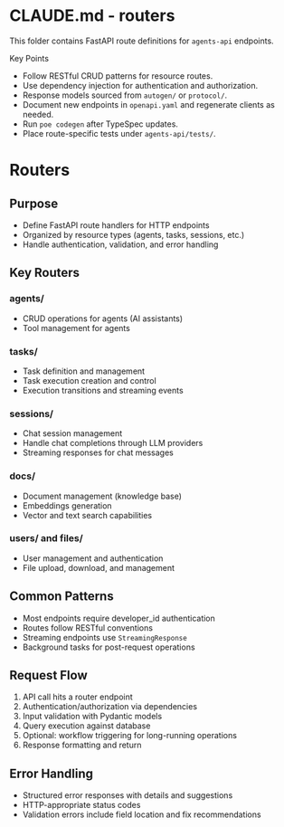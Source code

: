 # CLAUDE.md - routers

This folder contains FastAPI route definitions for `agents-api` endpoints.

Key Points
- Follow RESTful CRUD patterns for resource routes.
- Use dependency injection for authentication and authorization.
- Response models sourced from `autogen/` or `protocol/`.
- Document new endpoints in `openapi.yaml` and regenerate clients as needed.
- Run `poe codegen` after TypeSpec updates.
- Place route-specific tests under `agents-api/tests/`.

# Routers

## Purpose
- Define FastAPI route handlers for HTTP endpoints
- Organized by resource types (agents, tasks, sessions, etc.)
- Handle authentication, validation, and error handling

## Key Routers

### agents/
- CRUD operations for agents (AI assistants)
- Tool management for agents

### tasks/
- Task definition and management
- Task execution creation and control
- Execution transitions and streaming events

### sessions/
- Chat session management
- Handle chat completions through LLM providers
- Streaming responses for chat messages

### docs/
- Document management (knowledge base)
- Embeddings generation
- Vector and text search capabilities

### users/ and files/
- User management and authentication
- File upload, download, and management

## Common Patterns
- Most endpoints require developer_id authentication
- Routes follow RESTful conventions
- Streaming endpoints use `StreamingResponse`
- Background tasks for post-request operations

## Request Flow
1. API call hits a router endpoint
2. Authentication/authorization via dependencies
3. Input validation with Pydantic models
4. Query execution against database
5. Optional: workflow triggering for long-running operations
6. Response formatting and return

## Error Handling
- Structured error responses with details and suggestions
- HTTP-appropriate status codes
- Validation errors include field location and fix recommendations